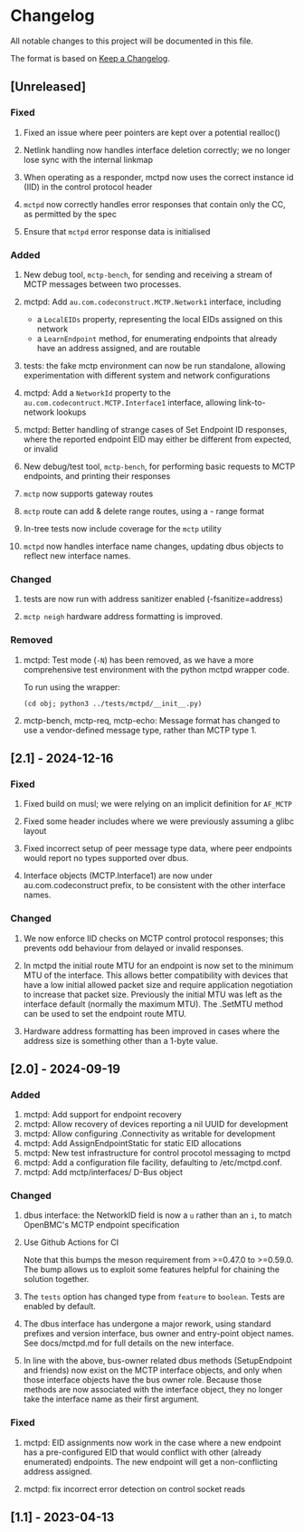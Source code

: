 # Changelog

All notable changes to this project will be documented in this file.

The format is based on [Keep a Changelog](https://keepachangelog.com/en/1.0.0/).

## [Unreleased]

### Fixed

1. Fixed an issue where peer pointers are kept over a potential realloc()

2. Netlink handling now handles interface deletion correctly; we no longer
   lose sync with the internal linkmap

3. When operating as a responder, mctpd now uses the correct instance id (IID)
   in the control protocol header

4. `mctpd` now correctly handles error responses that contain only the CC,
   as permitted by the spec

5. Ensure that `mctpd` error response data is initialised

### Added

1. New debug tool, `mctp-bench`, for sending and receiving a stream of MCTP
   messages between two processes.

2. mctpd: Add `au.com.codeconstruct.MCTP.Network1` interface, including
    - a `LocalEIDs` property, representing the local EIDs assigned on this
      network
    - a `LearnEndpoint` method, for enumerating endpoints that already have an
      address assigned, and are routable

3. tests: the fake mctp environment can now be run standalone, allowing
   experimentation with different system and network configurations

4. mctpd: Add a `NetworkId` property to the
   `au.com.codecontruct.MCTP.Interface1` interface, allowing link-to-network
   lookups

5. mctpd: Better handling of strange cases of Set Endpoint ID responses,
   where the reported endpoint EID may either be different from expected,
   or invalid

6. New debug/test tool, `mctp-bench`, for performing basic requests to MCTP
   endpoints, and printing their responses

7. `mctp` now supports gateway routes

8. `mctp` route can add & delete range routes, using a <min>-<max> range format

9. In-tree tests now include coverage for the `mctp` utility

10. `mctpd` now handles interface name changes, updating dbus objects to
    reflect new interface names.

### Changed

1. tests are now run with address sanitizer enabled (-fsanitize=address)

2. `mctp neigh` hardware address formatting is improved.

### Removed

1. mctpd: Test mode (`-N`) has been removed, as we have a more comprehensive
   test environment with the python mctpd wrapper code.

   To run using the wrapper:

       (cd obj; python3 ../tests/mctpd/__init__.py)

3. mctp-bench, mctp-req, mctp-echo: Message format has changed to use a
   vendor-defined message type, rather than MCTP type 1.

## [2.1] - 2024-12-16

### Fixed

1. Fixed build on musl; we were relying on an implicit definition for `AF_MCTP`

2. Fixed some header includes where we were previously assuming a glibc layout

3. Fixed incorrect setup of peer message type data, where peer endpoints would
   report no types supported over dbus.

4. Interface objects (MCTP.Interface1) are now under au.com.codeconstruct
   prefix, to be consistent with the other interface names.

### Changed

1. We now enforce IID checks on MCTP control protocol responses; this
   prevents odd behaviour from delayed or invalid responses.

2. In mctpd the initial route MTU for an endpoint is now set to the minimum MTU
   of the interface. This allows better compatibility with devices that 
   have a low initial allowed packet size and require application negotiation
   to increase that packet size. Previously the initial MTU was left as the
   interface default (normally the maximum MTU).
   The .SetMTU method can be used to set the endpoint route MTU.

3. Hardware address formatting has been improved in cases where the address
   size is something other than a 1-byte value.

## [2.0] - 2024-09-19

### Added

1. mctpd: Add support for endpoint recovery
2. mctpd: Allow recovery of devices reporting a nil UUID for development
3. mctpd: Allow configuring .Connectivity as writable for development
4. mctpd: Add AssignEndpointStatic for static EID allocations
5. mctpd: New test infrastructure for control procotol messaging to mctpd
6. mctpd: Add a configuration file facility, defaulting to /etc/mctpd.conf.
7. mctpd: Add mctp/interfaces/<name> D-Bus object

### Changed

1. dbus interface: the NetworkID field is now a `u` rather than an `i`, to
   match OpenBMC's MCTP endpoint specification

2. Use Github Actions for CI

   Note that this bumps the meson requirement from >=0.47.0 to >=0.59.0. The
   bump allows us to exploit some features helpful for chaining the solution
   together.

3. The `tests` option has changed type from `feature` to `boolean`. Tests are
   enabled by default.

4. The dbus interface has undergone a major rework, using standard prefixes
   and version interface, bus owner and entry-point object names. See
   docs/mctpd.md for full details on the new interface.

5. In line with the above, bus-owner related dbus methods (SetupEndpoint and
   friends) now exist on the MCTP interface objects, and only when those
   interface objects have the bus owner role. Because those methods are
   now associated with the interface object, they no longer take the
   interface name as their first argument.

### Fixed

1. mctpd: EID assignments now work in the case where a new endpoint has a
   pre-configured EID that would conflict with other (already enumerated)
   endpoints. The new endpoint will get a non-conflicting address assigned.

2. mctpd: fix incorrect error detection on control socket reads

## [1.1] - 2023-04-13
